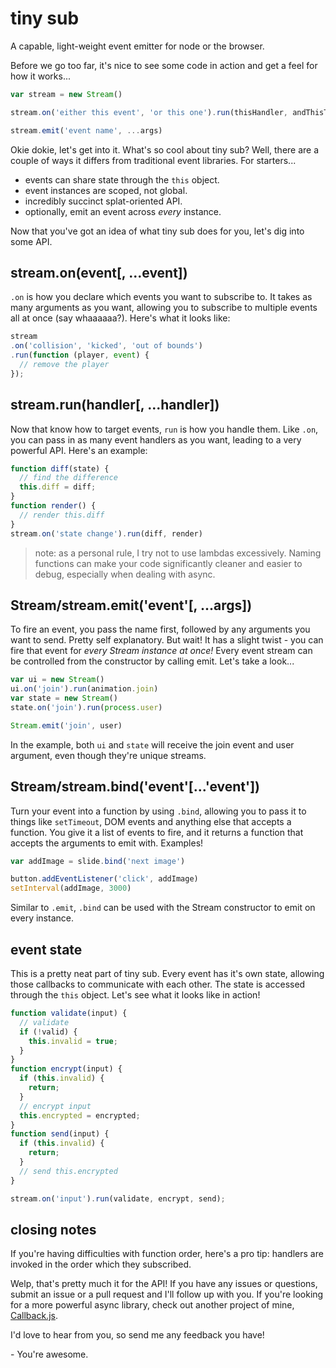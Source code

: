# tiny sub

A capable, light-weight event emitter for node or the browser.

Before we go too far, it's nice to see some code in action and get a feel for how it works...

```javascript
var stream = new Stream()

stream.on('either this event', 'or this one').run(thisHandler, andThisToo)

stream.emit('event name', ...args)
```

Okie dokie, let's get into it. What's so cool about tiny sub? Well, there are a couple of ways it differs from traditional event libraries. For starters...

- events can share state through the `this` object.
- event instances are scoped, not global.
- incredibly succinct splat-oriented API.
- optionally, emit an event across *every* instance.

Now that you've got an idea of what tiny sub does for you, let's dig into some API.

## stream.on(event[, ...event])

`.on` is how you declare which events you want to subscribe to. It takes as many arguments as you want, allowing you to subscribe to multiple events all at once (say whaaaaaa?). Here's what it looks like:

```javascript
stream
.on('collision', 'kicked', 'out of bounds')
.run(function (player, event) {
  // remove the player
});
```

## stream.run(handler[, ...handler])

Now that know how to target events, `run` is how you handle them. Like `.on`, you can pass in as many event handlers as you want, leading to a very powerful API. Here's an example:

```javascript
function diff(state) {
  // find the difference
  this.diff = diff;
}
function render() {
  // render this.diff
}
stream.on('state change').run(diff, render)
```
> note: as a personal rule, I try not to use lambdas excessively. Naming functions can make your code significantly cleaner and easier to debug, especially when dealing with async.

## Stream/stream.emit('event'[, ...args])

To fire an event, you pass the name first, followed by any arguments you want to send. Pretty self explanatory. But wait! It has a slight twist - you can fire that event for *every Stream instance at once!* Every event stream can be controlled from the constructor by calling emit. Let's take a look...

```javascript
var ui = new Stream()
ui.on('join').run(animation.join)
var state = new Stream()
state.on('join').run(process.user)

Stream.emit('join', user)
```

In the example, both `ui` and `state` will receive the join event and user argument, even though they're unique streams.

## Stream/stream.bind('event'[...'event'])

Turn your event into a function by using `.bind`, allowing you to pass it to things like `setTimeout`, DOM events and anything else that accepts a function. You give it a list of events to fire, and it returns a function that accepts the arguments to emit with. Examples!

```javascript
var addImage = slide.bind('next image')

button.addEventListener('click', addImage)
setInterval(addImage, 3000)
```

Similar to `.emit`, `.bind` can be used with the Stream constructor to emit on every instance.

## event state

This is a pretty neat part of tiny sub. Every event has it's own state, allowing those callbacks to communicate with each other. The state is accessed through the `this` object. Let's see what it looks like in action!

```javascript
function validate(input) {
  // validate
  if (!valid) {
    this.invalid = true;
  }
}
function encrypt(input) {
  if (this.invalid) {
    return;
  }
  // encrypt input
  this.encrypted = encrypted;
}
function send(input) {
  if (this.invalid) {
    return;
  }
  // send this.encrypted
}

stream.on('input').run(validate, encrypt, send);
```

## closing notes

If you're having difficulties with function order, here's a pro tip: handlers are invoked in the order which they subscribed.


Welp, that's pretty much it for the API! If you have any issues or questions, submit an issue or a pull request and I'll follow up with you. If you're looking for a more powerful async library, check out another project of mine, [Callback.js](https://github.com/PsychoLlama/CallbackJS).

I'd love to hear from you, so send me any feedback you have!

\- You're awesome.